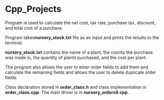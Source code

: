 # Cpp_Projects

Program is used to calculate the net cost,  tax rate, purchase tax, discount, and total cost of a purchase. 

Program takes**nursery_stock.txt** file as an input and prints the results to the terminal. 

**nursery_stock.txt** contains the name of a plant, the county the purchase was made in, the quantity of plants purchased, and the cost per plant.

The program also allows the user to enter order fields to add them and calculate the remaining fields and allows the user to 
delete duplicate order fields.

Class declaration stored in **order_class.h** and class implementation in **order_class.cpp**. The main driver is in **nursery_orders9.cpp**.
